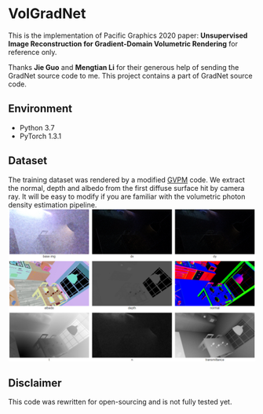 # VolGradNet
This is the implementation of Pacific Graphics 2020 paper: **Unsupervised Image Reconstruction for Gradient-Domain Volumetric Rendering** for reference only.

Thanks **Jie Guo** and **Mengtian Li** for their generous help of sending the GradNet source code to me. This project contains a part of GradNet source code.

## Environment
- Python 3.7
- PyTorch 1.3.1

## Dataset
The training dataset was rendered by a modified [GVPM](https://github.com/gradientpm/gvpm) code. We extract the normal, depth and albedo from the first diffuse surface hit by camera ray. 
It will be easy to modify if you are familiar with the volumetric photon density estimation pipeline.
![](figures/trainingset.png)

## Disclaimer
This code was rewritten for open-sourcing and is not fully tested yet.
